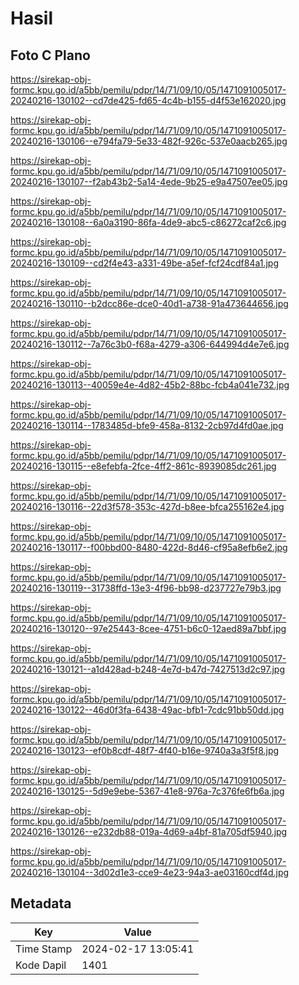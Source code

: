 # Hasil

## Foto C Plano

https://sirekap-obj-formc.kpu.go.id/a5bb/pemilu/pdpr/14/71/09/10/05/1471091005017-20240216-130102--cd7de425-fd65-4c4b-b155-d4f53e162020.jpg

https://sirekap-obj-formc.kpu.go.id/a5bb/pemilu/pdpr/14/71/09/10/05/1471091005017-20240216-130106--e794fa79-5e33-482f-926c-537e0aacb265.jpg

https://sirekap-obj-formc.kpu.go.id/a5bb/pemilu/pdpr/14/71/09/10/05/1471091005017-20240216-130107--f2ab43b2-5a14-4ede-9b25-e9a47507ee05.jpg

https://sirekap-obj-formc.kpu.go.id/a5bb/pemilu/pdpr/14/71/09/10/05/1471091005017-20240216-130108--6a0a3190-86fa-4de9-abc5-c86272caf2c6.jpg

https://sirekap-obj-formc.kpu.go.id/a5bb/pemilu/pdpr/14/71/09/10/05/1471091005017-20240216-130109--cd2f4e43-a331-49be-a5ef-fcf24cdf84a1.jpg

https://sirekap-obj-formc.kpu.go.id/a5bb/pemilu/pdpr/14/71/09/10/05/1471091005017-20240216-130110--b2dcc86e-dce0-40d1-a738-91a473644656.jpg

https://sirekap-obj-formc.kpu.go.id/a5bb/pemilu/pdpr/14/71/09/10/05/1471091005017-20240216-130112--7a76c3b0-f68a-4279-a306-644994d4e7e6.jpg

https://sirekap-obj-formc.kpu.go.id/a5bb/pemilu/pdpr/14/71/09/10/05/1471091005017-20240216-130113--40059e4e-4d82-45b2-88bc-fcb4a041e732.jpg

https://sirekap-obj-formc.kpu.go.id/a5bb/pemilu/pdpr/14/71/09/10/05/1471091005017-20240216-130114--1783485d-bfe9-458a-8132-2cb97d4fd0ae.jpg

https://sirekap-obj-formc.kpu.go.id/a5bb/pemilu/pdpr/14/71/09/10/05/1471091005017-20240216-130115--e8efebfa-2fce-4ff2-861c-8939085dc261.jpg

https://sirekap-obj-formc.kpu.go.id/a5bb/pemilu/pdpr/14/71/09/10/05/1471091005017-20240216-130116--22d3f578-353c-427d-b8ee-bfca255162e4.jpg

https://sirekap-obj-formc.kpu.go.id/a5bb/pemilu/pdpr/14/71/09/10/05/1471091005017-20240216-130117--f00bbd00-8480-422d-8d46-cf95a8efb6e2.jpg

https://sirekap-obj-formc.kpu.go.id/a5bb/pemilu/pdpr/14/71/09/10/05/1471091005017-20240216-130119--31738ffd-13e3-4f96-bb98-d237727e79b3.jpg

https://sirekap-obj-formc.kpu.go.id/a5bb/pemilu/pdpr/14/71/09/10/05/1471091005017-20240216-130120--97e25443-8cee-4751-b6c0-12aed89a7bbf.jpg

https://sirekap-obj-formc.kpu.go.id/a5bb/pemilu/pdpr/14/71/09/10/05/1471091005017-20240216-130121--a1d428ad-b248-4e7d-b47d-7427513d2c97.jpg

https://sirekap-obj-formc.kpu.go.id/a5bb/pemilu/pdpr/14/71/09/10/05/1471091005017-20240216-130122--46d0f3fa-6438-49ac-bfb1-7cdc91bb50dd.jpg

https://sirekap-obj-formc.kpu.go.id/a5bb/pemilu/pdpr/14/71/09/10/05/1471091005017-20240216-130123--ef0b8cdf-48f7-4f40-b16e-9740a3a3f5f8.jpg

https://sirekap-obj-formc.kpu.go.id/a5bb/pemilu/pdpr/14/71/09/10/05/1471091005017-20240216-130125--5d9e9ebe-5367-41e8-976a-7c376fe6fb6a.jpg

https://sirekap-obj-formc.kpu.go.id/a5bb/pemilu/pdpr/14/71/09/10/05/1471091005017-20240216-130126--e232db88-019a-4d69-a4bf-81a705df5940.jpg

https://sirekap-obj-formc.kpu.go.id/a5bb/pemilu/pdpr/14/71/09/10/05/1471091005017-20240216-130104--3d02d1e3-cce9-4e23-94a3-ae03160cdf4d.jpg


## Metadata

| Key        | Value               |
| ---------- | ------------------- |
| Time Stamp | 2024-02-17 13:05:41 |
| Kode Dapil | 1401                |



